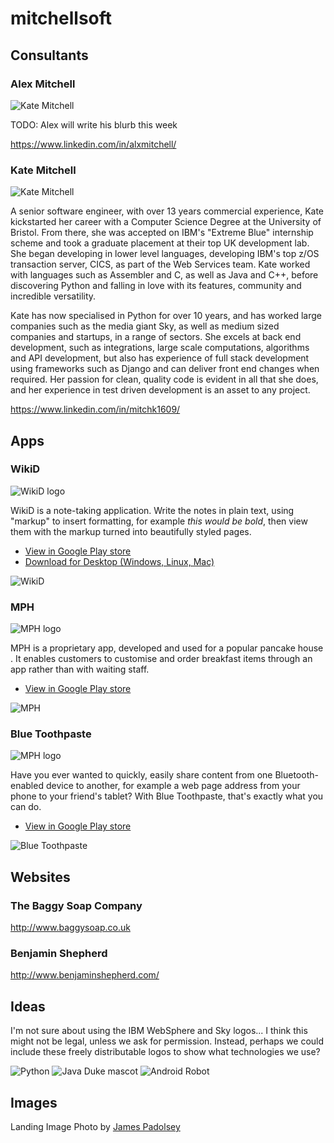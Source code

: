 # mitchellsoft

## Consultants

### Alex Mitchell

![Kate Mitchell](assets/images/alex_mitchell.jpg)

TODO: Alex will write his blurb this week

https://www.linkedin.com/in/alxmitchell/

### Kate Mitchell

![Kate Mitchell](assets/images/kate_mitchell.jpg)

A senior software engineer, with over 13 years commercial experience, Kate kickstarted her career with a Computer Science
Degree at the University of Bristol. From there, she was accepted on IBM's "Extreme Blue" internship scheme and took a
graduate placement at their top UK development lab. She began developing in lower level languages, developing IBM's top 
z/OS transaction server, CICS, as part of the Web Services team. Kate worked with languages such as Assembler and C, as 
well as Java and C++, before discovering Python and falling in love with its features, community and incredible 
versatility.

Kate has now specialised in Python for over 10 years, and has worked large companies such as the media giant Sky, as 
well as medium sized companies and startups, in a range of sectors. She excels at back end development, such as 
integrations, large scale computations, algorithms and API development, but also has experience of full stack 
development using frameworks such as Django and can deliver front end changes when required. Her passion for clean, 
quality code is evident in all that she does, and her experience in test driven development is an asset to any project.

https://www.linkedin.com/in/mitchk1609/

## Apps

### WikiD

![WikiD logo](assets/images/wikid_logo.jpg)

WikiD is a note-taking application. Write the notes in plain text, using "markup" to insert formatting, for example 
*this would be bold*, then view them with the markup turned into beautifully styled pages.

* [View in Google Play store](https://play.google.com/store/apps/details?id=uk.org.alexmitchell.wikid.android&hl=en&gl=US)
* [Download for Desktop (Windows, Linux, Mac)](http://www.mitchellsoft.co.uk/wikid/)

![WikiD](assets/images/wikid.jpg)

### MPH

![MPH logo](assets/images/mph_logo.jpg) 

MPH is a proprietary app, developed and used for a popular pancake house . It enables customers to customise and order breakfast 
items through an app rather than with waiting staff.

* [View in Google Play store](https://play.google.com/store/apps/details?id=uk.co.mitchellsoft.mph&hl=en&gl=US)

![MPH](assets/images/mph.jpg)

### Blue Toothpaste

![MPH logo](assets/images/blue_toothpaste_logo.jpg)

Have you ever wanted to quickly, easily share content from one Bluetooth-enabled device to another, for example a web 
page address from your phone to your friend's tablet? With Blue Toothpaste, that's exactly what you can do.

* [View in Google Play store](https://play.google.com/store/apps/details?id=uk.co.mitchellsoft.android.bluetoothpaste&hl=en&gl=US)

![Blue Toothpaste](assets/images/blue_toothpaste.jpg)


## Websites

### The Baggy Soap Company

http://www.baggysoap.co.uk

### Benjamin Shepherd

http://www.benjaminshepherd.com/

## Ideas

I'm not sure about using the IBM WebSphere and Sky logos... I think this might not be legal, unless we ask for
permission. Instead, perhaps we could include these freely distributable logos to show what technologies we use?

![Python](assets/images/python-logo-generic.svg) 
![Java Duke mascot](assets/images/duke_java_mascot.png) 
![Android Robot](assets/images/android_robot.png) 


## Images

Landing Image Photo by [James Padolsey]("https://unsplash.com/@padolsey?utm_source=unsplash&amp;utm_medium=referral&amp;utm_content=creditCopyText")
